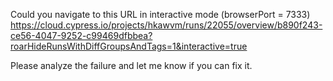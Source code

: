 Could you navigate to this URL in interactive mode (browserPort = 7333)
https://cloud.cypress.io/projects/hkawvm/runs/22055/overview/b890f243-ce56-4047-9252-c99469dfbbea?roarHideRunsWithDiffGroupsAndTags=1&interactive=true

Please analyze the failure and let me know if you can fix it.